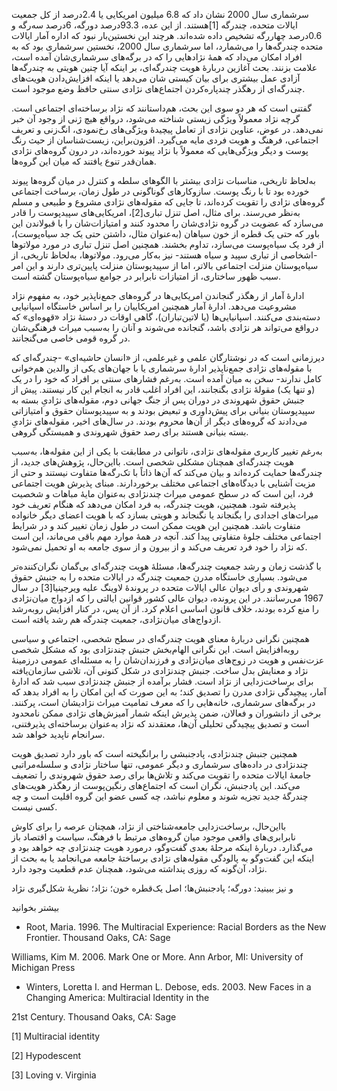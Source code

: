   سرشماری سال 2000 نشان داد که 6.8 میلیون امریکایی یا 2.4درصد از کل جمعیت ایالات متحده، چندرگه [1]هستند. از این عده، 93.3درصد دورگه، 6درصد سه‌رگه و 0.6درصد چهاررگه تشخیص داده شده‌اند. هرچند این نخستین‌بار نبود که اداره آمار ایالات متحده چندرگه‌ها را می‌شمارد، اما سرشماری سال 2000، نخستین سرشماری بود که به افراد امکان می‌داد که همۀ نژادهایی را که در برگه‌های سرشماری‌شان آمده است، علامت بزنند. بحث آغازین دربارۀ هویت چندرگه‌ای، بر اینکه آیا چنین هویتی به چندرگه‌ها آزادی عمل بیشتری برای بیان کیستی شان می‌دهد یا اینکه افزایش‌دادن هویت‌های چندرگه‌ای از رهگذر چندپاره‌کردن اجتماع‌های نژادی سنتی حافظ وضع موجود است.

گفتنی است که هر دو سوی این بحث، هم‌داستانند که نژاد برساخته‌ای اجتماعی است. گرچه نژاد معمولاً ویژگی زیستی شناخته می‌شود، درواقع هیچ ژنی از وجود آن خبر نمی‌دهد. در عوض، عناوین نژادی از تعامل پیچیدۀ ویژگی‌های رخ‌نمودی، انگ‌زنی و تعریف اجتماعی، فرهنگ و هویت فردی مایه می‌گیرد. افزون‌براین، زیست‌شناسان از حیث رنگ پوست و دیگر ویژگی‌هایی که معمولاً با نژاد پیوند خورده‌اند، در درون گروه‌های نژادی همان‌قدر تنوع یافتند که میان این گروه‌ها.

 به‌لحاظ تاریخی، مناسبات نژادی بیشتر با الگوهای سلطه و کنترل در میان گروه‌ها پیوند خورده بود تا با رنگ پوست. سازوکارهای گوناگونی در طول زمان، برساخت اجتماعی گروه‌های نژادی را تقویت کرده‌اند، تا جایی که مقوله‌های نژادی مشروع و طبیعی و مسلم به‌نظر می‌رسند. برای مثال، اصل تنزل تباری[2]، امریکایی‌های سپیدپوست را قادر می‌سازد که عضویت در گروه نژادی‌شان را محدود کنند و امتیازات‌شان را با قبولاندن این باور که حتی یک قطره از خون سیاهان (به‌عنوان مثال، داشتن حتی یک جد سیاه‌پوست)، از فرد یک سیاه‌پوست می‌سازد، تداوم بخشند. همچنین اصل تنزل تباری در مورد مولاتوها -اشخاصی از تباری سپید و سیاه هستند- نیز به‌کار می‌رود. مولاتوها، به‌لحاظ تاریخی، از سیاه‌پوستان منزلت اجتماعی بالاتر، اما از سپیدپوستان منزلت پایین‌تری دارند و این امر سبب ظهور ساختاری، از امتیازات نابرابر در جوامع سیاه‌پوستان گشته است.

ادارۀ آمار از رهگذر گنجاندن امریکایی‌ها در گروه‌های جمع‌ناپذیر خود، به مفهوم نژاد مشروعیت می‌دهد. ادارۀ آمار همچنین امریکاییان را بر اساس خاستگاه اسپانیایی دسته‌بندی می‌کنند. اسپانیایی‌ها (یا لاتین‌تباران)، گاهی اوقات در دستۀ نژاد «قهوه‌ای» که درواقع می‌تواند هر نژادی باشد، گنجانده می‌شوند و آنان را به‌سبب میراث فرهنگی‌شان در گروه قومی خاصی می‌گنجانند.

دیرزمانی است که در نوشتارگان علمی و غیرعلمی، از «انسان حاشیه‌ای» -چندرگه‌ای که با مقوله‌های نژادی جمع‌ناپذیر ادارۀ سرشماری یا با جهان‌های یکی از والدین هم‌خوانی کامل ندارند- سخن به میان آمده است. به‌رغم فشارهای سنتی بر افراد که خود را در یک (و تنها یک) مقولۀ نژادی بگنجانند، این افراد اغلب قادر به انجام این کار نیستند. پیش از جنبش حقوق شهروندی در دوران پس از جنگ جهانی دوم، مقوله‌های نژادیِ بسته به سپیدپوستان بنیانی برای پیش‌داوری و تبعیض بودند و به سپیدپوستان حقوق و امتیازاتی می‌دادند که گروه‌های دیگر از آن‌ها محروم بودند. در سال‌های اخیر، مقوله‌های نژادیِ بسته بنیانی هستند برای رصد حقوق شهروندی و همبستگی گروهی.

به‌رغم تغییر کاربری مقوله‌های نژادی، ناتوانی در مطابقت با یکی از این مقوله‌ها، به‌سبب هویت چندرگه‌ای همچنان مشکلی شخصی است. بااین‌حال، پژوهش‌های جدید، از چندرگه‌ها حمایت کرده‌اند و بیان می‌کند که آن‌ها ذاتاً با تک‌رگه‌ها متفاوت نیستند و حتی از مزیت آشنایی با دیدگاه‌های اجتماعی مختلف برخوردارند. مبنای پذیرش هویت اجتماعی فرد، این است که در سطح عمومی میراث چندنژادی به‌عنوان مایۀ مباهات و شخصیت پذیرفته شود. همچنین، هویت چندرگه، به فرد امکان می‌دهد که هنگام تعریف خود میراث‌های اجدادی را بگنجاند یا نگنجاند و هویتی بسازد که با هویت اعضای دیگر خانواده متفاوت باشد. همچنین این هویت ممکن است در طول زمان تغییر کند و در شرایط اجتماعی مختلف جلوۀ متفاوتی پیدا کند. آنچه در همۀ موارد مهم باقی می‌ماند، این است که نژاد را خود فرد تعریف می‌کند و از بیرون و از سوی جامعه به او تحمیل نمی‌شود.

با گذشت زمان و رشد جمعیت چندرگه‌ها، مسئلۀ هویت چندرگه‌ای بی‌گمان نگران‌کننده‌تر می‌شود. بسیاری خاستگاه مدرن جمعیت چندرگه در ایالات متحده را به جنبش حقوق شهروندی و رأی دیوان عالی ایالات متحده در پروندۀ لاوینگ علیه ویرجینیا[3] در سال 1967 می‌رسانند. در این پرونده، دیوان عالی کشور قوانین ایالتی را که ازدواج میان‌نژادی را منع کرده بودند، خلاف قانون اساسی اعلام کرد. از آن پس، در کنار افزایش روبه‌رشد ازدواج‌های میان‌نژادی، جمعیت چندرگه هم رشد یافته است.

همچنین نگرانی دربارۀ معنای هویت چندرگه‌ای در سطح شخصی، اجتماعی و سیاسی روبه‌افزایش است. این نگرانی الهام‌بخش جنبش چندنژادی بود که مشکل شخصی عزت‌نفس و هویت در زوج‌های میان‌نژادی و فرزندان‌شان را به مسئله‌ای عمومی درزمینۀ نژاد و معنایش بدل ساخت. جنبش چندنژادی در شکل کنونی آن، تلاشی سازمان‌یافته برای برساخت‌زدایی از نژاد است. فشار برآمده از جنبش چندنژادی سبب شد که ادارۀ آمار، پیچیدگی نژادی مدرن را تصدیق کند؛ به این صورت که این امکان را به افراد بدهد که در برگه‌های سرشماری، خانه‌هایی را که معرف تمامیت میراث نژادیشان است، پرکنند. برخی از دانشوران و فعالان، ضمن پذیرش اینکه شمار آمیزش‌های نژادی ممکن نامحدود است و تصدیق پیچیدگی تحلیلی آن‌ها، معتقدند که نژاد به‌عنوان برساخته‌ای پذیرفتنی، سرانجام ناپدید خواهد شد.

همچنین جنبش چندنژادی، پادجنبشی را برانگیخته است که باور دارد تصدیق هویت چندنژادی در داده‌های سرشماری و دیگر عمومی، تنها ساختار نژادی و سلسله‌مراتبی جامعۀ ایالات متحده را تقویت می‌کند و تلاش‌ها برای رصد حقوق شهروندی را تضعیف می‌کند. این پادجنبش، نگران است که اجتماع‌های رنگین‌پوست از رهگذر هویت‌های چندرگۀ جدید تجزیه شوند و معلوم نباشد، چه کسی عضو این گروه اقلیت است و چه کسی نیست.

بااین‌حال، برساخت‌زدایی جامعه‌شناختی از نژاد، همچنان عرصه را برای کاوش نابرابری‌های واقعی موجود میان گروه‌های مرتبط با فرهنگ، سیاست و اقتصاد باز می‌گذارد. دربارۀ اینکه مرحلۀ بعدی گفت‌وگو، درمورد هویت چندنژادی چه خواهد بود و اینکه این گفت‌وگو به پالودگی مقوله‌های نژادی برساختۀ جامعه می‌انجامد یا به بحث از نژاد، آن‌گونه که روزی پنداشته می‌شود، همچنان عدم قطعیت وجود دارد.

و نیز ببینید: دورگه؛ پادجنبش‌ها؛ اصل یک‌قطره خون؛ نژاد؛ نظریۀ شکل‌گیری نژاد

بیشتر بخوانید

- Root, Maria. 1996. The Multiracial Experience: Racial Borders as the New Frontier. Thousand Oaks, CA: Sage

Williams, Kim M. 2006. Mark One or More. Ann Arbor, MI: University of Michigan Press

- Winters, Loretta I. and Herman L. Debose, eds. 2003. New Faces in a Changing America: Multiracial Identity in the

21st Century. Thousand Oaks, CA: Sage

[1] Multiracial identity

[2] Hypodescent

[3] Loving v. Virginia

 

 

 

 